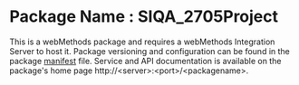 # Package Name : SIQA_2705Project
This is a webMethods package and requires a webMethods Integration Server to host it. Package versioning and configuration can be found in the package [manifest](./SIQA_2705Project/manifest.v3) file. Service and API documentation is available on the package's home page http://&lt;server&gt;:&lt;port&gt;/&lt;packagename>.